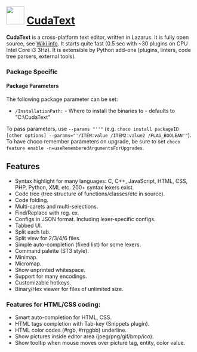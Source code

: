 ﻿# <img src="https://cdn.jsdelivr.net/gh/chtof/chocolatey-packages/automatic/cudatext/cudatext.png" width="48" height="48"/> [CudaText](https://chocolatey.org/packages/cudatext)

**CudaText** is a cross-platform text editor, written in Lazarus.
It is fully open source, see [Wiki info](http://wiki.freepascal.org/CudaText#How_to_compile_program).
It starts quite fast (0.5 sec with ~30 plugins on CPU Intel Core i3 3Hz).
It is extensible by Python add-ons (plugins, linters, code tree parsers, external tools).

### Package Specific
#### Package Parameters
The following package parameter can be set:
 * `/InstallationPath:` - Where to install the binaries to - defaults to "C:\CudaText"

To pass parameters, use `--params "''"` (e.g. `choco install packageID [other options] --params="'/ITEM:value /ITEM2:value2 /FLAG_BOOLEAN'"`).
To have choco remember parameters on upgrade, be sure to set `choco feature enable -n=useRememberedArgumentsForUpgrades`.

## Features
- Syntax highlight for many languages: C, C++, JavaScript, HTML, CSS, PHP, Python, XML etc. 200+ syntax lexers exist.
- Code tree (tree structure of functions/classes/etc in source).
- Code folding.
- Multi-carets and multi-selections.
- Find/Replace with reg. ex.
- Configs in JSON format. Including lexer-specific configs.
- Tabbed UI.
- Split each tab.
- Split view for 2/3/4/6 files.
- Simple auto-completion (fixed list) for some lexers.
- Command palette (ST3 style).
- Minimap.
- Micromap.
- Show unprinted whitespace.
- Support for many encodings.
- Customizable hotkeys.
- Binary/Hex viewer for files of unlimited size.

### Features for HTML/CSS coding:
- Smart auto-completion for HTML, CSS.
- HTML tags completion with Tab-key (Snippets plugin).
- HTML color codes (#rgb, #rrggbb) underline.
- Show pictures inside editor area (jpeg/png/gif/bmp/ico).
- Show tooltip when mouse moves over picture tag, entity, color value.